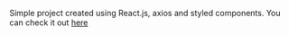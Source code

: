 Simple project created using React.js, axios and styled components.
You can check it out [here](https://rick-and-morty-andersonrodriguesdev.netlify.app/)